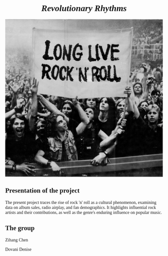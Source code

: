 <!DOCTYPE html>
<html>
<head>
</head>
<body>

<h1 style="font-family:calibri; text-align:center;"> <i> Revolutionary Rhythms </i> </h1>
<img src="img.jpg">

<section>
<h2 style="font-family:calibri;"> Presentation of the project </h2>
<p style="font-family:calibri;"> The present project traces the rise of rock 'n' roll as a cultural phenomenon, examining data on album sales, radio airplay, and fan demographics. It highlights influential rock artists and their contributions, as well as the genre's enduring influence on popular music.</p>
</section>

<section>
<h2 style="font-family:calibri;">The group </h2>
<p style="font-family:calibri;"> Zihang Chen </p>
<p style="font-family:calibri;"> Dovani Denise </p>
</section>

</body>
</html>
